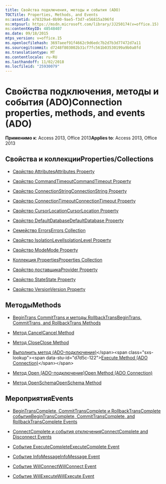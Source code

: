 ```yaml
---
title: Свойства подключения, методы и события (ADO)
TOCTitle: Properties, Methods, and Events
ms:assetid: e78329a4-0b90-9ae5-f3d7-e56815a396fd
ms:mtpsurl: https://msdn.microsoft.com/library/JJ250174(v=office.15)
ms:contentKeyID: 48548407
ms.date: 09/18/2015
mtps_version: v=office.15
ms.openlocfilehash: 3697aeef91f4662c9d6edc7b2d7b3d77472d7a11
ms.sourcegitcommit: d7248f803002b31cf7fc561b03530199a9b0a8fd
ms.translationtype: MT
ms.contentlocale: ru-RU
ms.lasthandoff: 11/02/2018
ms.locfileid: "25930079"
---
```

# <a name="connection-properties-methods-and-events-ado"></a><span data-ttu-id="d7d5c-102">Свойства подключения, методы и события (ADO)</span><span class="sxs-lookup"><span data-stu-id="d7d5c-102">Connection properties, methods, and events (ADO)</span></span>

<span data-ttu-id="d7d5c-103">**Применимо к**: Access 2013, Office 2013</span><span class="sxs-lookup"><span data-stu-id="d7d5c-103">**Applies to**: Access 2013, Office 2013</span></span>

## <a name="propertiescollections"></a><span data-ttu-id="d7d5c-104">Свойства и коллекции</span><span class="sxs-lookup"><span data-stu-id="d7d5c-104">Properties/Collections</span></span>

- [<span data-ttu-id="d7d5c-105">Свойство Attributes</span><span class="sxs-lookup"><span data-stu-id="d7d5c-105">Attributes Property</span></span>](attributes-property-ado.md)

- [<span data-ttu-id="d7d5c-106">Свойство CommandTimeout</span><span class="sxs-lookup"><span data-stu-id="d7d5c-106">CommandTimeout Property</span></span>](commandtimeout-property-ado.md)

- [<span data-ttu-id="d7d5c-107">Свойство ConnectionString</span><span class="sxs-lookup"><span data-stu-id="d7d5c-107">ConnectionString Property</span></span>](connectionstring-property-ado.md)

- [<span data-ttu-id="d7d5c-108">Свойство ConnectionTimeout</span><span class="sxs-lookup"><span data-stu-id="d7d5c-108">ConnectionTimeout Property</span></span>](connectiontimeout-property-ado.md)

- [<span data-ttu-id="d7d5c-109">Свойство CursorLocation</span><span class="sxs-lookup"><span data-stu-id="d7d5c-109">CursorLocation Property</span></span>](cursorlocation-property-ado.md)

- [<span data-ttu-id="d7d5c-110">Свойство DefaultDatabase</span><span class="sxs-lookup"><span data-stu-id="d7d5c-110">DefaultDatabase Property</span></span>](defaultdatabase-property-ado.md)

- [<span data-ttu-id="d7d5c-111">Семейство Errors</span><span class="sxs-lookup"><span data-stu-id="d7d5c-111">Errors Collection</span></span>](errors-collection-ado.md)

- [<span data-ttu-id="d7d5c-112">Свойство IsolationLevel</span><span class="sxs-lookup"><span data-stu-id="d7d5c-112">IsolationLevel Property</span></span>](isolationlevel-property-ado.md)

- [<span data-ttu-id="d7d5c-113">Свойство Mode</span><span class="sxs-lookup"><span data-stu-id="d7d5c-113">Mode Property</span></span>](mode-property-ado.md)

- [<span data-ttu-id="d7d5c-114">Коллекция Properties</span><span class="sxs-lookup"><span data-stu-id="d7d5c-114">Properties Collection</span></span>](properties-collection-ado.md)

- [<span data-ttu-id="d7d5c-115">Свойство поставщика</span><span class="sxs-lookup"><span data-stu-id="d7d5c-115">Provider Property</span></span>](provider-property-ado.md)

- [<span data-ttu-id="d7d5c-116">Свойство State</span><span class="sxs-lookup"><span data-stu-id="d7d5c-116">State Property</span></span>](state-property-ado.md)

- [<span data-ttu-id="d7d5c-117">Свойство Version</span><span class="sxs-lookup"><span data-stu-id="d7d5c-117">Version Property</span></span>](version-property-ado.md)

## <a name="methods"></a><span data-ttu-id="d7d5c-118">Методы</span><span class="sxs-lookup"><span data-stu-id="d7d5c-118">Methods</span></span>

- [<span data-ttu-id="d7d5c-119">BeginTrans CommitTrans и методы RollbackTrans</span><span class="sxs-lookup"><span data-stu-id="d7d5c-119">BeginTrans, CommitTrans, and RollbackTrans Methods</span></span>](begintrans-committrans-and-rollbacktrans-methods-ado.md)

- [<span data-ttu-id="d7d5c-120">Метод Cancel</span><span class="sxs-lookup"><span data-stu-id="d7d5c-120">Cancel Method</span></span>](cancel-method-ado.md)

- [<span data-ttu-id="d7d5c-121">Метод Close</span><span class="sxs-lookup"><span data-stu-id="d7d5c-121">Close Method</span></span>](close-method-ado.md)

- <span data-ttu-id="d7d5c-122">[Выполнить метод (ADO-подключение)](https://msdn.microsoft.com/library/jj249832\(v=office.15\))</span><span class="sxs-lookup"><span data-stu-id="d7d5c-122">[Execute Method (ADO Connection)](https://msdn.microsoft.com/library/jj249832\(v=office.15\))</span></span>

- [<span data-ttu-id="d7d5c-123">Метод Open (ADO-подключение)</span><span class="sxs-lookup"><span data-stu-id="d7d5c-123">Open Method (ADO Connection)</span></span>](open-method-ado-connection.md)

- [<span data-ttu-id="d7d5c-124">Метод OpenSchema</span><span class="sxs-lookup"><span data-stu-id="d7d5c-124">OpenSchema Method</span></span>](openschema-method-ado.md)

## <a name="events"></a><span data-ttu-id="d7d5c-125">Мероприятия</span><span class="sxs-lookup"><span data-stu-id="d7d5c-125">Events</span></span>

- [<span data-ttu-id="d7d5c-126">BeginTransComplete, CommitTransComplete и RollbackTransComplete события</span><span class="sxs-lookup"><span data-stu-id="d7d5c-126">BeginTransComplete, CommitTransComplete, and RollbackTransComplete Events</span></span>](begintranscomplete-committranscomplete-and-rollbacktranscomplete-events-ado.md)

- [<span data-ttu-id="d7d5c-127">ConnectComplete и события отключения</span><span class="sxs-lookup"><span data-stu-id="d7d5c-127">ConnectComplete and Disconnect Events</span></span>](connectcomplete-and-disconnect-events-ado.md)

- [<span data-ttu-id="d7d5c-128">Событие ExecuteComplete</span><span class="sxs-lookup"><span data-stu-id="d7d5c-128">ExecuteComplete Event</span></span>](executecomplete-event-ado.md)

- [<span data-ttu-id="d7d5c-129">Событие InfoMessage</span><span class="sxs-lookup"><span data-stu-id="d7d5c-129">InfoMessage Event</span></span>](infomessage-event-ado.md)

- [<span data-ttu-id="d7d5c-130">Событие WillConnect</span><span class="sxs-lookup"><span data-stu-id="d7d5c-130">WillConnect Event</span></span>](willconnect-event-ado.md)

- [<span data-ttu-id="d7d5c-131">Событие WillExecute</span><span class="sxs-lookup"><span data-stu-id="d7d5c-131">WillExecute Event</span></span>](willexecute-event-ado.md)

